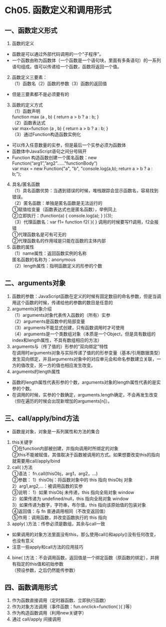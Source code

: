 # Ch05. 函数定义和调用形式
## 一、函数定义形式
1. 函数的定义
* 函数是可以通过外部代码调用的一个“子程序”。
* 一个函数由称为函数体（一个函数是一个语句块，里面有多条语句）的一系列语句组成。值可以传递给一个函数，函数将返回一个值。
2. 函数定义三要素：<br/>
（1）函数名（2）函数的参数（3）函数的返回值<br/>
* 但是三要素都不是必须要有的
3. 函数的定义方式<br/>
（1）函数声明<br/>
function max (a , b) { return a > b ? a : b; }<br/>
（2）函数表达式<br/>
var max=function (a , b) { return a > b ? a : b; }<br/>
（3）通过Function构造函数实例化<br/>
* 可以传入任意数量的实参，但是最后一个实参必须为函数体
* 函数体中JavaScript语句之间分号隔开
* Function 构造函数创建一个匿名函数：new Function(“arg1”,”arg2”......”functionBody”)<br/>
var max = new Function("a", "b", "console.log(a,b); return a > b ? a : b;");<br/>
4. 具名/匿名函数<br/>
（1）具名函数优势：当遇到错误的时候，堆栈跟踪会显示函数名，容易找到错误。<br/>
（2）匿名函数：单独是匿名函数是无法运行的<br/>
①赋值给变量（函数表达式也是匿名函数），举例同上<br/>
②立即执行：(function(a) { console.log(a); } )(3);<br/>
（3）代理函数名：var f1= function f2( ){ }   调用的时候要写f1调用，f2会报错<br/>
①代理函数名是可有可无的<br/>
②代理函数名的作用域是只能在函数的主体内部<br/>
5. 函数的属性<br/>
（1）name属性：返回函数实例的名称<br/>
匿名函数的名称为：anonymous<br/>
（2）length属性：指明函数定义的形参的个数<br/>

## 二、arguments对象
1. 函数的参数：JavaScript函数在定义的时候有固定数目的命名参数，但是当调用这个函数的时候，传递给他的参数的数目是任意的<br/>
2. arguments对象介绍<br/>
（1）arguments对象代表传入函数的（所有）实参<br/>
（2）arguments是函数中的局部变量<br/>
（3）arguments不能显式创建，只有函数调用时才可使用<br/>
（4）arguments是一个类数组对象（本质是一个Object，但是具有数组的index和length属性，不具有数组相应的方法）<br/>
3. arguments与（传了值的）形参的“双向绑定”特性<br/>
在调用时arguments对象与实际传递了值的的形参变量（基本/引用数据类型）发生双向绑定，并且arguments对象中的对应单元会和命名参数建立关联，一方的值改变，另一方的值也相应发生改变。<br/>
4. arguments的length属性
*  函数的length属性代表形参的个数，arguments对象的length属性代表的是实参的个数。
*  在调用的时候，实参的个数确定，arguments.length确定，不会再发生改变（但在遍历的时候会出现新增加的arguments[n]）。

## 三、call/apply/bind方法
*  函数是对象，对象是一系列属性和方法的集合<br/>
1. this关键字<br/>
①在function内部被创建，并指向调用时所绑定的对象<br/>
②this不能被赋值，其值取决于函数被调用的方式。如果想要改变this的指向就需要用call/apply/bind<br/>
2. call( )方法<br/>
①语法： fn.call(thisObj，arg1，arg2，...)<br/>
②参数： 1）thisObj：将函数对象中的 this 指向 thisObj 对象<br/>
         2）arg1,arg2,...：被调用函数的实参<br/>
③说明：  1）如果 thisObj 未传递，this 指向全局对象 window<br/>
          2）如果传递为 undefined/null，this 指向全局对象 window<br/>
          3）如果传递为数字，字符串，布尔值，this 指向该原始值的包装对象<br/>
④返回值：与 fn 普通调用相同（不改变返回值）<br/>
⑤作用：调用函数，并改变函数执行的 this 指向<br/>
3. apply( )方法：传参必须是数组，其余与call一致<br/>
* 如果调用的对象方法里面没有this，那么使用call()和apply()没有任何改变，也没有意义
* 注意一些apply和call方法的应用技巧
4. bine( )方法：不会调用函数，返回值是一个绑定函数（原函数的绑定），并拥有指定的this值和初始参数<br/>
（预设参数，之后仍然能传参数）<br/>

## 四、函数调用形式
1. 作为函数直接调用（定时器函数、立即执行函数）
2. 作为对象方法调用（事件函数：fun.onclick=function( ){ }等）
3. 作为构造函数调用（利用new关键字）
4. 通过 call/apply 间接调用
